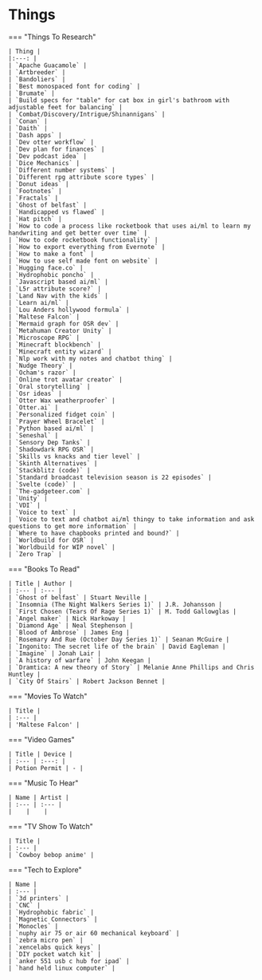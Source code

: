 # Things

=== "Things To Research"

    | Thing |
    |:---: |
    | `Apache Guacamole` |
    | `Artbreeder` |
    | `Bandoliers` |
    | `Best monospaced font for coding` |
    | `Brumate` |
    | `Build specs for "table" for cat box in girl's bathroom with adjustable feet for balancing` |
    | `Combat/Discovery/Intrigue/Shinannigans` |
    | `Conan` |
    | `Daith` |
    | `Dash apps` |
    | `Dev otter workflow` |
    | `Dev plan for finances` |
    | `Dev podcast idea` |
    | `Dice Mechanics` |
    | `Different number systems` |
    | `Different rpg attribute score types` |
    | `Donut ideas` |
    | `Footnotes` |
    | `Fractals` |
    | `Ghost of belfast` |
    | `Handicapped vs flawed` |
    | `Hat pitch` |
    | `How to code a process like rocketbook that uses ai/ml to learn my handwriting and get better over time` |
    | `How to code rocketbook functionality` |
    | `How to export everything from Evernote` |
    | `How to make a font` |
    | `How to use self made font on website` |
    | `Hugging face.co` |
    | `Hydrophobic poncho` |
    | `Javascript based ai/ml` |
    | `L5r attribute score?` |
    | `Land Nav with the kids` |
    | `Learn ai/ml` |
    | `Lou Anders hollywood formula` |
    | `Maltese Falcon` |
    | `Mermaid graph for OSR dev` |
    | `Metahuman Creator Unity` |
    | `Microscope RPG` |
    | `Minecraft blockbench` |
    | `Minecraft entity wizard` |
    | `Nlp work with my notes and chatbot thing` |
    | `Nudge Theory` |
    | `Ocham's razor` |
    | `Online trot avatar creator` |
    | `Oral storytelling` |
    | `Osr ideas` |
    | `Otter Wax weatherproofer` |
    | `Otter.ai` |
    | `Personalized fidget coin` |
    | `Prayer Wheel Bracelet` |
    | `Python based ai/ml` |
    | `Seneshal` |
    | `Sensory Dep Tanks` |
    | `Shadowdark RPG OSR` |
    | `Skills vs knacks and tier level` |
    | `Skinth Alternatives` |
    | `Stackblitz (code)` |
    | `Standard broadcast television season is 22 episodes` |
    | `Svelte (code)` |
    | `The-gadgeteer.com` |
    | `Unity` |
    | `VDI` |
    | `Voice to text` |
    | `Voice to text and chatbot ai/ml thingy to take information and ask questions to get more information` |
    | `Where to have chapbooks printed and bound?` |
    | `Worldbuild for OSR` |
    | `Worldbuild for WIP novel` |
    | `Zero Trap` |
    
=== "Books To Read"
    
    | Title | Author |
    | :--- | :--- |
    | `Ghost of belfast` | Stuart Neville |
    | `Insomnia (The Night Walkers Series 1)` | J.R. Johansson |
    | `First Chosen (Tears Of Rage Series 1)` | M. Todd Gallowglas |
    | `Angel maker` | Nick Harkoway |
    | `Diamond Age` | Neal Stephenson |
    | `Blood of Ambrose` | James Eng |
    | `Rosemary And Rue (October Day Series 1)` | Seanan McGuire |
    | `Ingonito: The secret life of the brain` | David Eagleman |
    | `Imagine` | Jonah Lair |
    | `A history of warfare` | John Keegan |
    | `Dramtica: A new theory of Story` | Melanie Anne Phillips and Chris Huntley |
    | `City Of Stairs` | Robert Jackson Bennet |

=== "Movies To Watch"

    | Title |
    | :--- |
    | 'Maltese Falcon' |

=== "Video Games"

    | Title | Device |
    | :--- | :---: |
    | Potion Permit | - |

=== "Music To Hear"

    | Name | Artist |
    | :--- | :--- |
    |    |    |

=== "TV Show To Watch"

    | Title |
    | :--- |
    | `Cowboy bebop anime' |
    
=== "Tech to Explore"
    
    | Name |
    | :--- |
    | `3d printers` |
    | `CNC` |
    | `Hydrophobic fabric` |
    | `Magnetic Connectors` |
    | `Monocles` |
    | `nuphy air 75 or air 60 mechanical keyboard` |
    | `zebra micro pen` |
    | `xencelabs quick keys` |
    | `DIY pocket watch kit` |
    | `anker 551 usb c hub for ipad` |
    | `hand held linux computer` |
